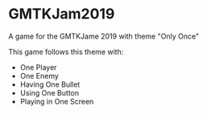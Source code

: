# GMTKJam2019
A game for the GMTKJame 2019 with theme "Only Once"

This game follows this theme with:

+ One Player
+ One Enemy
+ Having One Bullet
+ Using One Button
+ Playing in One Screen
